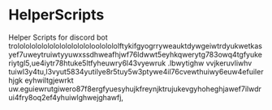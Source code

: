 # HelperScripts
Helper Scripts for discord bot
<br>
trolololololololololololololoololololftykifgyogrryweauktdywgeiwtrdyukwetkasyef7uweytruiwtyyuwxssdhweafhjwf76ldwwt5eyhkqwerytg783owq4tgfyukeriytgl5,ue4iytr78htuke5ltfyheuwry6l43vyewruk .lbwytighw vvjkeruvliwhv tuiwl3y4tu,l3vyut5834yutilye8r5tuy5w3ptywe4il76cvewthuiwy6euw4efuilerhjgk eyhwiltgjewrkt uw.eguiewrutgiwero87f8ergfyuesyhujkfreynjktrujukevgyhoheghjawef7ilwdrui4fry8oq2ef4yhuiwlghwejghawfj,
